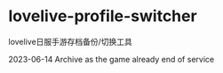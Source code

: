 # lovelive-profile-switcher
lovelive日服手游存档备份/切换工具

2023-06-14 Archive as the game already end of service
